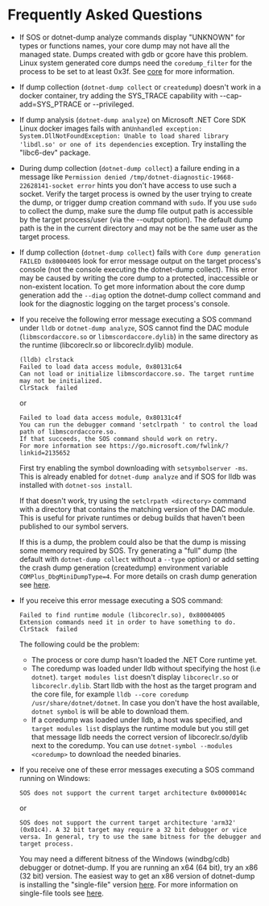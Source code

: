 Frequently Asked Questions
==========================

* If SOS or dotnet-dump analyze commands display "UNKNOWN" for types or functions names, your core dump may not have all the managed state. Dumps created with gdb or gcore have this problem. Linux system generated core dumps need the `coredump_filter` for the process to be set to at least 0x3f. See [core](http://man7.org/linux/man-pages/man5/core.5.html) for more information.

* If dump collection (`dotnet-dump collect` or `createdump`) doesn't work in a docker container, try adding the SYS\_TRACE capability with --cap-add=SYS\_PTRACE or --privileged.
 
* If dump analysis (`dotnet-dump analyze`) on Microsoft .NET Core SDK Linux docker images fails with an`Unhandled exception: System.DllNotFoundException: Unable to load shared library 'libdl.so' or one of its dependencies` exception. Try installing the "libc6-dev" package.
 
* During dump collection (`dotnet-dump collect`) a failure ending in a message like `Permission denied /tmp/dotnet-diagnostic-19668-22628141-socket error` hints you don't have access to use such a socket. Verify the target process is owned by the user trying to create the dump, or trigger dump creation command with `sudo`. If you use `sudo` to collect the dump, make sure the dump file output path is accessible by the target process/user (via the --output option). The default dump path is the in the current directory and may not be the same user as the target process.

* If dump collection (`dotnet-dump collect`) fails with `Core dump generation FAILED 0x80004005` look for error message output on the target process's console (not the console executing the dotnet-dump collect). This error may be caused by writing the core dump to a protected, inaccessible or non-existent location. To get more information about the core dump generation add the `--diag` option the dotnet-dump collect command and look for the diagnostic logging on the target process's console.

* If you receive the following error message executing a SOS command under `lldb` or `dotnet-dump analyze`, SOS cannot find the DAC module (`libmscordaccore.so` or `libmscordaccore.dylib`) in the same directory as the runtime (libcoreclr.so or libcoreclr.dylib) module.
    ```
    (lldb) clrstack
    Failed to load data access module, 0x80131c64
    Can not load or initialize libmscordaccore.so. The target runtime may not be initialized.
    ClrStack  failed
    ```
    or
    ```
    Failed to load data access module, 0x80131c4f
    You can run the debugger command 'setclrpath ' to control the load path of libmscordaccore.so.
    If that succeeds, the SOS command should work on retry.
    For more information see https://go.microsoft.com/fwlink/?linkid=2135652
    ```
    First try enabling the symbol downloading with `setsymbolserver -ms`. This is already enabled for `dotnet-dump analyze` and if SOS for lldb was installed with `dotnet-sos install`.

    If that doesn't work, try using the `setclrpath <directory>` command with a directory that contains the matching version of the DAC module. This is useful for private runtimes or debug builds that haven't been published to our symbol servers.

    If this is a dump, the problem could also be that the dump is missing some memory required by SOS. Try generating a "full" dump (the default with `dotnet-dump collect` without a `--type` option) or add setting the crash dump generation (createdump) environment variable `COMPlus_DbgMiniDumpType=4`. For more details on crash dump generation see [here](https://docs.microsoft.com/en-us/dotnet/core/diagnostics/dumps#collecting-dumps-on-crash).

* If you receive this error message executing a SOS command:
    ```
    Failed to find runtime module (libcoreclr.so), 0x80004005
    Extension commands need it in order to have something to do.
    ClrStack  failed
    ```
    The following could be the problem:
    * The process or core dump hasn't loaded the .NET Core runtime yet.
    * The coredump was loaded under lldb without specifying the host (i.e `dotnet`). `target modules list` doesn't display `libcoreclr.so` or `libcoreclr.dylib`. Start lldb with the host as the target program and the core file, for example `lldb --core coredump /usr/share/dotnet/dotnet`. In case you don't have the host available, `dotnet symbol` is will be able to download them.
    * If a coredump was loaded under lldb, a host was specified, and `target modules list` displays the runtime module but you still get that message lldb needs the correct version of libcoreclr.so/dylib next to the coredump. You can use `dotnet-symbol --modules <coredump>` to download the needed binaries.

* If you receive one of these error messages executing a SOS command running on Windows:
    ```
    SOS does not support the current target architecture 0x0000014c
    ```
   or 
    ```
    SOS does not support the current target architecture 'arm32' (0x01c4). A 32 bit target may require a 32 bit debugger or vice versa. In general, try to use the same bitness for the debugger and target process.
    ```

    You may need a different bitness of the Windows (windbg/cdb) debugger or dotnet-dump. If you are running an x64 (64 bit), try an x86 (32 bit) version. The easiest way to get an x86 version of dotnet-dump is installing the "single-file" version [here](https://aka.ms/dotnet-dump/win-x86). For more information on single-file tools see [here](https://github.com/dotnet/diagnostics/blob/master/documentation/single-file-tools.md#single-file-diagnostic-tools).
